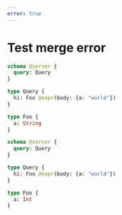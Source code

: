 ```yaml
---
error: true
---
```


# Test merge error

```graphql @config
schema @server {
  query: Query
}

type Query {
  hi: Foo @expr(body: {a: "world"})
}

type Foo {
  a: String
}
```

```graphql @config
schema @server {
  query: Query
}

type Query {
  hi: Foo @expr(body: {a: "world"})
}

type Foo {
  a: Int
}
```

